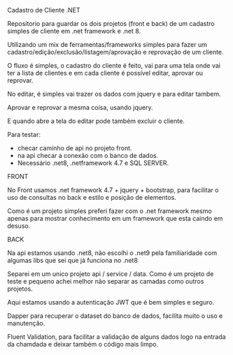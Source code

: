 Cadastro de Cliente .NET


Repositorio para guardar os dois projetos (front e back) de um cadastro simples de cliente em .net framework e .net 8.

Utilizando um mix de ferramentas/frameworks simples para fazer um cadastro/edição/exclusão/listagem/aprovação e reprovação de um cliente.

O fluxo é simples, o cadastro do cliente é feito, vai para uma tela onde vai ter a lista de clientes e em cada cliente é possível editar, aprovar ou reprovar.

No editar, é simples vai trazer os dados com jquery e para editar tambem.

Aprovar e reprovar a mesma coisa, usando jquery.

E quando abre a tela do editar pode também excluir o cliente.

Para testar:

- checar caminho de api no projeto front.
- na api checar a conexão com o banco de dados.
- Necessário .net8, .netframework 4.7 e SQL SERVER.

FRONT

No Front usamos .net framework 4.7 + jquery + bootstrap, para facilitar o uso de consultas no back e estilo e posição de elementos. 

Como é um projeto simples preferi fazer com o .net framework mesmo apenas para mostrar conhecimento em um framework que esta caindo em desuso. 

BACK

Na api estamos usando .net8, não escolhi o .net9 pela familiaridade com algumas libs que sei que já funciona no .net8 

Separei em um unico projeto api / service / data. Como é um projeto de teste e pequeno achei melhor não separar as camadas como outros projetos.

Aqui estamos usando a autenticação JWT que é bem simples e seguro.

Dapper para recuperar o dataset do banco de dados, facilita muito o uso e manutenção. 

Fluent Validation, para facilitar a validação de alguns dados logo na entrada da chamdada e deixar também o código mais limpo. 

